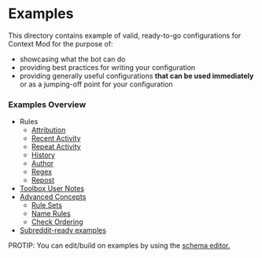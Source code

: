 # Examples

This directory contains example of valid, ready-to-go configurations for Context Mod for the purpose of:

* showcasing what the bot can do
* providing best practices for writing your configuration
* providing generally useful configurations **that can be used immediately** or as a jumping-off point for your configuration


    
### Examples Overview

* Rules
  * [Attribution](/docs/examples/attribution)
  * [Recent Activity](/docs/examples/recentActivity)
  * [Repeat Activity](/docs/examples/repeatActivity)
  * [History](/docs/examples/history)
  * [Author](/docs/examples/author)
  * [Regex](/docs/examples/regex)
  * [Repost](/docs/examples/repost)
* [Toolbox User Notes](/docs/examples/userNotes)
* [Advanced Concepts](/docs/examples/advancedConcepts)
  * [Rule Sets](/docs/examples/advancedConcepts/ruleSets.json5)
  * [Name Rules](/docs/examples/advancedConcepts/ruleNameReuse.json5)
  * [Check Ordering](/docs/examples/advancedConcepts)
* [Subreddit-ready examples](/docs/examples/subredditReady)

PROTIP: You can edit/build on examples by using the [schema editor.](https://json-schema.app/view/%23?url=https%3A%2F%2Fraw.githubusercontent.com%2FFoxxMD%2Fcontext-mod%2Fmaster%2Fsrc%2FSchema%2FApp.json)
